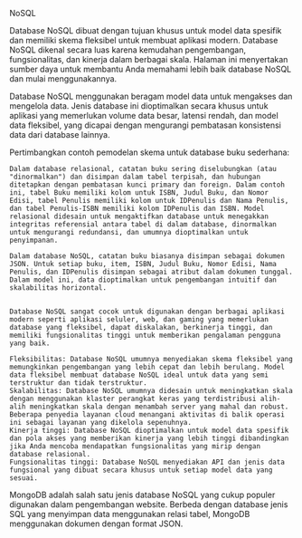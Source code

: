 NoSQL

Database NoSQL dibuat dengan tujuan khusus untuk model data spesifik dan memiliki skema fleksibel untuk membuat aplikasi modern. Database NoSQL dikenal secara luas karena kemudahan pengembangan, fungsionalitas, dan kinerja dalam berbagai skala. Halaman ini menyertakan sumber daya untuk membantu Anda memahami lebih baik database NoSQL dan mulai menggunakannya.


Database NoSQL menggunakan beragam model data untuk mengakses dan mengelola data. Jenis database ini dioptimalkan secara khusus untuk aplikasi yang memerlukan volume data besar, latensi rendah, dan model data fleksibel, yang dicapai dengan mengurangi pembatasan konsistensi data dari database lainnya.

Pertimbangkan contoh pemodelan skema untuk database buku sederhana:

    Dalam database relasional, catatan buku sering diselubungkan (atau "dinormalkan") dan disimpan dalam tabel terpisah, dan hubungan ditetapkan dengan pembatasan kunci primary dan foreign. Dalam contoh ini, tabel Buku memiliki kolom untuk ISBN, Judul Buku, dan Nomor Edisi, tabel Penulis memiliki kolom untuk IDPenulis dan Nama Penulis, dan tabel Penulis-ISBN memiliki kolom IDPenulis dan ISBN. Model relasional didesain untuk mengaktifkan database untuk menegakkan integritas referensial antara tabel di dalam database, dinormalkan untuk mengurangi redundansi, dan umumnya dioptimalkan untuk penyimpanan.

    Dalam database NoSQL, catatan buku biasanya disimpan sebagai dokumen JSON. Untuk setiap buku, item, ISBN, Judul Buku, Nomor Edisi, Nama Penulis, dan IDPenulis disimpan sebagai atribut dalam dokumen tunggal. Dalam model ini, data dioptimalkan untuk pengembangan intuitif dan skalabilitas horizontal.
    
    
    Database NoSQL sangat cocok untuk digunakan dengan berbagai aplikasi modern seperti aplikasi seluler, web, dan gaming yang memerlukan database yang fleksibel, dapat diskalakan, berkinerja tinggi, dan memiliki fungsionalitas tinggi untuk memberikan pengalaman pengguna yang baik.

    Fleksibilitas: Database NoSQL umumnya menyediakan skema fleksibel yang memungkinkan pengembangan yang lebih cepat dan lebih berulang. Model data fleksibel membuat database NoSQL ideal untuk data yang semi terstruktur dan tidak terstruktur.
    Skalabilitas: Database NoSQL umumnya didesain untuk meningkatkan skala dengan menggunakan klaster perangkat keras yang terdistribusi alih-alih meningkatkan skala dengan menambah server yang mahal dan robust. Beberapa penyedia layanan cloud menangani aktivitas di balik operasi ini sebagai layanan yang dikelola sepenuhnya.
    Kinerja tinggi: Database NoSQL dioptimalkan untuk model data spesifik dan pola akses yang memberikan kinerja yang lebih tinggi dibandingkan jika Anda mencoba mendapatkan fungsionalitas yang mirip dengan database relasional.
    Fungsionalitas tinggi: Database NoSQL menyediakan API dan jenis data fungsional yang dibuat secara khusus untuk setiap model data yang sesuai.
    
MongoDB adalah salah satu jenis database NoSQL yang cukup populer digunakan dalam pengembangan website. Berbeda dengan database jenis SQL yang menyimpan data menggunakan relasi tabel, MongoDB menggunakan dokumen dengan format JSON. 
